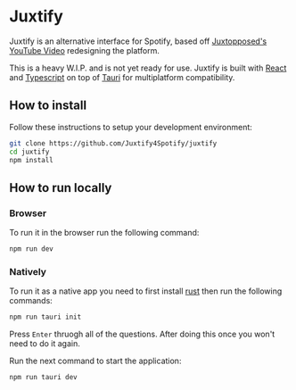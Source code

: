 # Juxtify

Juxtify is an alternative interface for Spotify, based off [Juxtopposed's YouTube Video](https://www.youtube.com/watch?v=suhEIUapSJQ) redesigning the platform.

This is a heavy W.I.P. and is not yet ready for use. Juxtify is built with [React](https://react.dev/) and [Typescript](https://www.typescriptlang.org/) on top of [Tauri](https://tauri.app/) for multiplatform compatibility.

## How to install

Follow these instructions to setup your development environment:

```bash
git clone https://github.com/Juxtify4Spotify/juxtify
cd juxtify
npm install
```

## How to run locally

### Browser

To run it in the browser run the following command:

```bash
npm run dev
```

### Natively

To run it as a native app you need to first install [rust](https://www.rust-lang.org/tools/install) then run the following commands:

```bash
npm run tauri init
```

Press `Enter` thruogh all of the questions.
After doing this once you won't need to do it again.

Run the next command to start the application:

```bash
npm run tauri dev
```
